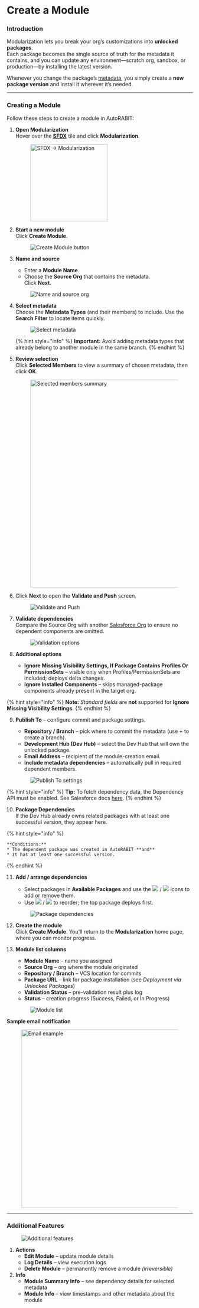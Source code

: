 # Create a Module

### Introduction <a href="#introduction" id="introduction"></a>

Modularization lets you break your org’s customizations into **unlocked packages**.\
Each package becomes the single source of truth for the metadata it contains, and you can update any environment—scratch org, sandbox, or production—by installing the latest version.

Whenever you change the package’s [metadata](https://www.autorabit.com/blog/the-role-of-metadata-in-devops-for-salesforce/), you simply create a **new package version** and install it wherever it’s needed.

***

### Creating a Module <a href="#creating-a-module" id="creating-a-module"></a>

Follow these steps to create a module in AutoRABIT:

1.  **Open Modularization**\
    Hover over the [**SFDX**](salesforce-dx-metadata-format.md) tile and click **Modularization**.

    <figure><img src="../../.gitbook/assets/image (1437).png" alt="SFDX → Modularization" width="209"><figcaption></figcaption></figure>
2.  **Start a new module**\
    Click **Create Module**.

    <figure><img src="../../.gitbook/assets/image (1438).png" alt="Create Module button"><figcaption></figcaption></figure>
3.  **Name and source**

    * Enter a **Module Name**.
    * Choose the **Source Org** that contains the metadata.\
      Click **Next**.

    <figure><img src="../../.gitbook/assets/image (1439).png" alt="Name and source org"><figcaption></figcaption></figure>
4.  **Select metadata**\
    Choose the **Metadata Types** (and their members) to include. Use the **Search Filter** to locate items quickly.

    <figure><img src="../../.gitbook/assets/image (1440).png" alt="Select metadata"><figcaption></figcaption></figure>

    {% hint style="info" %}
    **Important:** Avoid adding metadata types that already belong to another module in the same branch.
    {% endhint %}
5.  **Review selection**\
    Click **Selected Members** to view a summary of chosen metadata, then click **OK**.

    <figure><img src="../../.gitbook/assets/image (1441).png" alt="Selected members summary" width="563"><figcaption></figcaption></figure>
6.  Click **Next** to open the **Validate and Push** screen.

    <figure><img src="../../.gitbook/assets/image (1442).png" alt="Validate and Push"><figcaption></figcaption></figure>
7.  **Validate dependencies**\
    Compare the Source Org with another [Salesforce Org](arm-administration/registration/salesforce-org/) to ensure no dependent components are omitted.

    <figure><img src="../../.gitbook/assets/image (1443).png" alt="Validation options"><figcaption></figcaption></figure>
8. **Additional options**
   * **Ignore Missing Visibility Settings, If Package Contains Profiles Or PermissionSets** – visible only when Profiles/PermissionSets are included; deploys delta changes.
   * **Ignore Installed Components** – skips managed-package components already present in the target org.

{% hint style="info" %}
**Note:** _Standard fields_ are **not** supported for **Ignore Missing Visibility Settings**.
{% endhint %}

9.  **Publish To** – configure commit and package settings.

    * **Repository / Branch** – pick where to commit the metadata (use **+** to create a branch).
    * **Development Hub (Dev Hub)** – select the Dev Hub that will own the unlocked package.
    * **Email Address** – recipient of the module-creation email.
    * **Include metadata dependencies** – automatically pull in required dependent members.

    <figure><img src="../../.gitbook/assets/image (1444).png" alt="Publish To settings"><figcaption></figcaption></figure>

{% hint style="info" %}
**Tip:** To fetch dependency data, the Dependency API must be enabled. See Salesforce docs [here](https://developer.salesforce.com/docs/atlas.en-us.api_tooling.meta/api_tooling/tooling_api_objects_metadatacomponentdependency.htm).
{% endhint %}

10. **Package Dependencies**\
    If the Dev Hub already owns related packages with at least one successful version, they appear here.

{% hint style="info" %}
```
**Conditions:**  
* The dependent package was created in AutoRABIT **and**  
* It has at least one successful version.
```
{% endhint %}

11. **Add / arrange dependencies**

    * Select packages in **Available Packages** and use the ![](<../../.gitbook/assets/image (1445).png>) / ![](<../../.gitbook/assets/image (1446).png>) icons to add or remove them.
    * Use ![](<../../.gitbook/assets/image (1447).png>) / ![](<../../.gitbook/assets/image (1448).png>) to reorder; the top package deploys first.

    <figure><img src="../../.gitbook/assets/image (1449).png" alt="Package dependencies"><figcaption></figcaption></figure>
12. **Create the module**\
    Click **Create Module**. You’ll return to the **Modularization** home page, where you can monitor progress.
13. **Module list columns**

    * **Module Name** – name you assigned
    * **Source Org** – org where the module originated
    * **Repository / Branch** – VCS location for commits
    * **Package URL** – link for package installation (see _Deployment via Unlocked Packages_)
    * **Validation Status** – pre-validation result plus log
    * **Status** – creation progress (Success, Failed, or In Progress)

    <figure><img src="../../.gitbook/assets/image (1450).png" alt="Module list"><figcaption></figcaption></figure>

**Sample email notification**

<figure><img src="../../.gitbook/assets/image (1451).png" alt="Email example" width="483"><figcaption></figcaption></figure>

***

### Additional Features <a href="#additional-features" id="additional-features"></a>

<figure><img src="../../.gitbook/assets/image (1452).png" alt="Additional features"><figcaption></figcaption></figure>

1. **Actions**
   * **Edit Module** – update module details
   * **Log Details** – view execution logs
   * **Delete Module** – permanently remove a module _(irreversible)_
2. **Info**
   * **Module Summary Info** – see dependency details for selected metadata
   * **Module Info** – view timestamps and other metadata about the module
